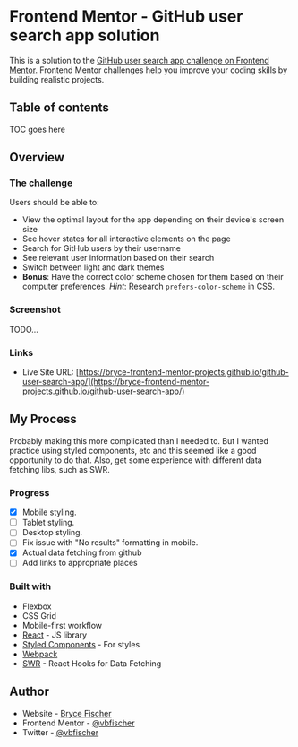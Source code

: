 
# Frontend Mentor - GitHub user search app solution

This is a solution to the [GitHub user search app challenge on Frontend Mentor](https://www.frontendmentor.io/challenges/github-user-search-app-Q09YOgaH6). Frontend Mentor challenges help you improve your coding skills by building realistic projects.

## Table of contents

TOC goes here

## Overview

### The challenge

Users should be able to:

- View the optimal layout for the app depending on their device's screen size
- See hover states for all interactive elements on the page
- Search for GitHub users by their username
- See relevant user information based on their search
- Switch between light and dark themes
- **Bonus**: Have the correct color scheme chosen for them based on their computer preferences. _Hint_: Research `prefers-color-scheme` in CSS.

### Screenshot

TODO...

### Links

- Live Site URL: [https://bryce-frontend-mentor-projects.github.io/github-user-search-app/](https://bryce-frontend-mentor-projects.github.io/github-user-search-app/)

## My Process

Probably making this more complicated than I needed to. But I wanted practice using styled components, etc and this seemed like
a good opportunity to do that. Also, get some experience with different data fetching libs, such as SWR.

### Progress

- [x] Mobile styling.
- [ ] Tablet styling.
- [ ] Desktop styling.
- [ ] Fix issue with "No results" formatting in mobile.
- [x] Actual data fetching from github
- [ ] Add links to appropriate places

### Built with

- Flexbox
- CSS Grid
- Mobile-first workflow
- [React](https://reactjs.org/) - JS library
- [Styled Components](https://styled-components.com/) - For styles
- [Webpack](https://webpack.js.org/)
- [SWR](https://swr.vercel.app/) - React Hooks for Data Fetching
  
## Author

- Website - [Bryce Fischer](https://github.com/vbfischer)
- Frontend Mentor - [@vbfischer](https://www.frontendmentor.io/profile/vbfischer)
- Twitter - [@vbfischer](https://www.twitter.com/vbfischer)

